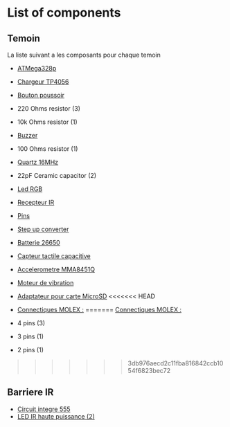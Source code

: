 # List of components
## Temoin 
La liste suivant a les composants pour chaque temoin
- [ATMega328p](https://www.amazon.fr/ATMEGA328P-Atmel-AVR-Micro-contr%C3%B4leur/dp/B019ILOE5I/ref=sr_1_14?dchild=1&keywords=ATmega328&qid=1619514351&sr=8-14)
- [Chargeur TP4056](https://www.amazon.fr/ZHITING-Chargeur-Batterie-Protection-Fonctions/dp/B0859X38WL/ref=sr_1_3_sspa?__mk_fr_FR=%C3%85M%C3%85%C5%BD%C3%95%C3%91&dchild=1&keywords=tp4056&qid=1619514385&sr=8-3-spons&psc=1&spLa=ZW5jcnlwdGVkUXVhbGlmaWVyPUEzNE5YUDRQWEQxTUY4JmVuY3J5cHRlZElkPUEwMDI4MjgyMlowUEpZNzJLSU9VMCZlbmNyeXB0ZWRBZElkPUEwNjIyMDcxMkkwREFPSldJUzlPMiZ3aWRnZXROYW1lPXNwX2F0ZiZhY3Rpb249Y2xpY2tSZWRpcmVjdCZkb05vdExvZ0NsaWNrPXRydWU=)
- [Bouton poussoir](https://www.amazon.fr/BOJACK-Interrupteurs-bouton-poussoir-dassortiment-dinterrupteurs/dp/B07ZN11155/ref=sr_1_3_sspa?__mk_fr_FR=%C3%85M%C3%85%C5%BD%C3%95%C3%91&crid=243Q1D452AJHH&dchild=1&keywords=bouton+poussoir&qid=1619514419&sprefix=bouton+pous%2Caps%2C183&sr=8-3-spons&psc=1&spLa=ZW5jcnlwdGVkUXVhbGlmaWVyPUE4Vk8xUko3QjVEQUEmZW5jcnlwdGVkSWQ9QTA0NTcxNjhSUzNDNTNJWDFHSFUmZW5jcnlwdGVkQWRJZD1BMDU4MjY0NDI0TVUzVDZJSEkwTjAmd2lkZ2V0TmFtZT1zcF9hdGYmYWN0aW9uPWNsaWNrUmVkaXJlY3QmZG9Ob3RMb2dDbGljaz10cnVl)
- 220 Ohms resistor (3)
- 10k Ohms resistor (1)
- [Buzzer](https://fr.rs-online.com/web/p/buzzers-magnetiques/6221455/)
- 100 Ohms resistor (1)
- [Quartz 16MHz](https://www.amazon.fr/Just-Honest-Oscillateur-Crystal-Condensateur-c%C3%A9ramique/dp/B016RYCQS6/ref=sr_1_4?__mk_fr_FR=%C3%85M%C3%85%C5%BD%C3%95%C3%91&crid=3K06232H351EW&dchild=1&keywords=quartz+16mhz&qid=1619514468&sprefix=quartz+16%2Caps%2C162&sr=8-4)
- 22pF Ceramic capacitor (2)
- [Led RGB](https://fr.rs-online.com/web/p/led/8614307/)
- [Recepteur IR](https://fr.rs-online.com/web/p/recepteurs-ir/0570578/)
- [Pins](https://www.amazon.fr/Aussel-Breakaway-femelle-Connecteur-blindage/dp/B01M69EA9O/ref=sr_1_8?__mk_fr_FR=%C3%85M%C3%85%C5%BD%C3%95%C3%91&dchild=1&keywords=pins+arduino&qid=1619515494&sr=8-8)
- [Step up converter](https://www.amazon.fr/amplifier-dalimentation-d%C3%A9veloppement-d%C3%A9Tendeur-convertisseur/dp/B07JF3SW4H)
- [Batterie 26650](https://www.amazon.fr/THENAGD-5000mah-Batteries-Frontale-Rechargeable/dp/B091CL7T4B/ref=sr_1_6?__mk_fr_FR=%C3%85M%C3%85%C5%BD%C3%95%C3%91&crid=1CSL6BAJB76FF&dchild=1&keywords=batterie+26650&qid=1619515567&sprefix=batterie+26%2Caps%2C167&sr=8-6)
- [Capteur tactile capacitive](https://www.amazon.fr/Ils-2-5-5-5V-Capacitive-Self-Lock-Arduino/dp/B0769DKZN5/ref=sr_1_7?__mk_fr_FR=%C3%85M%C3%85%C5%BD%C3%95%C3%91&dchild=1&keywords=touch+sensor&qid=1619515536&sr=8-7)
- [Accelerometre MMA8451Q](https://fr.rs-online.com/web/p/capteurs-de-mouvement/9054665/?cm_mmc=FR-PLA-DS3A-_-google-_-CSS_FR_FR_Semi-conducteurs_Whoop-_-(FR:Whoop!)+Capteurs+de+mouvement-_-9054665&matchtype=&aud-827186183886:pla-327734554961&gclid=CjwKCAjw7J6EBhBDEiwA5UUM2oW1W8vop3575mAo5MsFiMbNIFEsHiZGQo-nn34GoZg6ti1SngtyDBoCaEUQAvD_BwE&gclsrc=aw.ds)
- [Moteur de vibration](https://www.amazon.fr/vibration-Excentrique-%C3%A9lectriques-excentrique-Instrument/dp/B07WP2PGBW/ref=pd_rhf_dp_p_img_3?_encoding=UTF8&psc=1&refRID=1AC6J5ZZRJQBSAJGPYXA)
- [Adaptateur pour carte MicroSD](https://www.amazon.fr/kwmobile-Module-Carte-Micro-microcontr%C3%B4leurs/dp/B06XHJTGGC/ref=asc_df_B06XHJTGGC/?tag=googshopfr-21&linkCode=df0&hvadid=228764001054&hvpos=&hvnetw=g&hvrand=10466498626718432929&hvpone=&hvptwo=&hvqmt=&hvdev=c&hvdvcmdl=&hvlocint=&hvlocphy=9055222&hvtargid=pla-422342020223&psc=1)
<<<<<<< HEAD

- [Connectiques MOLEX :](https://www.amazon.fr/Connecteur-Femelle-Connecteurs-Broches-Terminals/dp/B082ZLYRRN/ref=sr_1_25?__mk_fr_FR=%C3%85M%C3%85%C5%BD%C3%95%C3%91&dchild=1&keywords=molex&qid=1619515789&sr=8-25)
=======
[Connectiques MOLEX :](https://www.amazon.fr/Connecteur-Femelle-Connecteurs-Broches-Terminals/dp/B082ZLYRRN/ref=sr_1_25?__mk_fr_FR=%C3%85M%C3%85%C5%BD%C3%95%C3%91&dchild=1&keywords=molex&qid=1619515789&sr=8-25)
- 4 pins (3)
- 3 pins (1)
- 2 pins (1)
>>>>>>> 3db976aecd2c11fba816842ccb1054f6823bec72
## Barriere IR
- [Circuit integre 555](https://www.amazon.fr/pi%C3%A8ces-pcs-555-Timer-Just-Honest/dp/B014UWTDLU/ref=sr_1_5?__mk_fr_FR=%C3%85M%C3%85%C5%BD%C3%95%C3%91&dchild=1&keywords=timer+555&qid=1619515897&sr=8-5)
- [LED IR haute puissance (2)](https://fr.rs-online.com/web/p/led-ir/8769423/)
